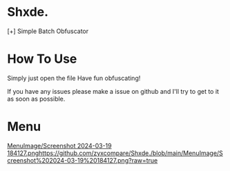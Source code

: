 # Shxde.
[+] Simple Batch Obfuscator

# How To Use
Simply just open the file
Have fun obfuscating!

If you have any issues please make a issue on github and I'll try to get to it as soon as possible.

# Menu

[MenuImage/Screenshot 2024-03-19 184127.png](https://github.com/zyxcompare/Shxde./blob/main/MenuImage/Screenshot%202024-03-19%20184127.png?raw=true)https://github.com/zyxcompare/Shxde./blob/main/MenuImage/Screenshot%202024-03-19%20184127.png?raw=true
